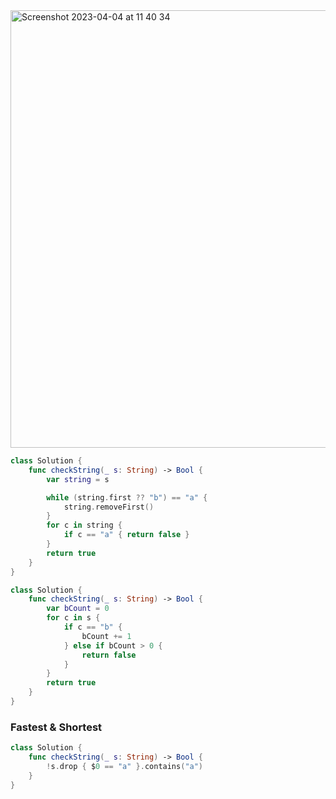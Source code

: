 <img width="700" alt="Screenshot 2023-04-04 at 11 40 34" src="https://user-images.githubusercontent.com/73763976/229767411-f1c93e89-cdba-4395-89b1-dc8d495887c0.png">

```swift
class Solution {
    func checkString(_ s: String) -> Bool {
        var string = s

        while (string.first ?? "b") == "a" { 
            string.removeFirst()
        }
        for c in string { 
            if c == "a" { return false }
        }
        return true
    }
}
```

```swift
class Solution {
    func checkString(_ s: String) -> Bool {
        var bCount = 0
        for c in s {
            if c == "b" { 
                bCount += 1
            } else if bCount > 0 { 
                return false
            }
        }
        return true
    }
}
```
### Fastest & Shortest
```swift
class Solution {
    func checkString(_ s: String) -> Bool {
        !s.drop { $0 == "a" }.contains("a")
    }
}

```
